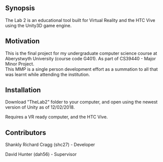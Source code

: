 ## Synopsis

The Lab 2 is an educational tool built for Virtual Reality and the HTC Vive using the Unity3D game engine.

## Motivation

This is the final project for my undergraduate computer science course at Aberystwyth University (course code G401). As part of CS39440 - Major Minor Project.   
This MMP is a single person development effort as a summation to all that was learnt while attending the institution.

## Installation

Download "TheLab2" folder to your computer, and open using the newest version of Unity as of 12/02/2018.

Requires a VR ready computer, and the HTC Vive.

## Contributors

Shankly Richard Cragg (shc27) - Developer

David Hunter (dah56) - Supervisor